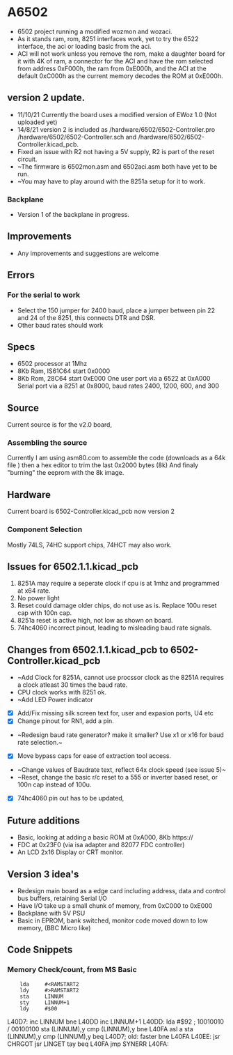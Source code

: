 # A6502
- 6502 project running a modified wozmon and wozaci.
- As it stands ram, rom, 8251 interfaces work, yet to try the 6522 interface, the aci or loading basic from the aci.
- ACI will not work unless you remove the rom, make a daughter board for it with 4K of ram, a connector for the ACI 
  and have the rom selected from address 0xF000h, the ram from 0xE000h, and the ACI at the default 0xC000h as the current
  memory decodes the ROM at 0xE000h.
  
 ## version 2 update.
- 11/10/21 Currently the board uses a modified version of EWoz 1.0 (Not uploaded yet)
- 14/8/21 version 2 is included as /hardware/6502/6502-Controller.pro /hardware/6502/6502-Controller.sch and /hardware/6502/6502-Controller.kicad_pcb.
- Fixed an issue with R2 not having a 5V supply, R2 is part of the reset circuit.
- ~The firmware is 6502mon.asm and 6502aci.asm both have yet to be run.
- ~You may have to play around with the 8251a setup for it to work.
### Backplane 
 - Version 1 of the backplane in progress.

 
 ## Improvements
 - Any improvements and suggestions are welcome

 ## Errors
  ### For the serial to work
   - Select the 150 jumper for 2400 baud, place a jumper between pin 22 and 24 of the 8251, this connects DTR and DSR.
   - Other baud rates should work

 ## Specs
- 6502 processor at 1Mhz
- 8Kb Ram, IS61C64 start 0x0000
- 8Kb Rom, 28C64 start 0xE000
 One user port via a 6522 at 0xA000
 Serial port via a 8251 at 0x8000, baud rates 2400, 1200, 600, and 300
 
 ## Source
 Current source is for the v2.0 board, 
 
 ### Assembling the source
 Currently I am using asm80.com to assemble the code (downloads as a 64k file ) then a hex editor to trim the last 0x2000 bytes (8k)
 And finaly "burning" the eeprom with the 8k image.
 

 ## Hardware
 Current board is 6502-Controller.kicad_pcb now version 2

 ### Component Selection
 Mostly 74LS, 74HC support chips, 74HCT may also work.

 ## Issues for 6502.1.1.kicad_pcb
 1.  8251A may require a seperate clock if cpu is at 1mhz and programmed at x64 rate.
 2.  No power light 
 3.  Reset could damage older chips, do not use as is. Replace 100u reset cap with 100n cap.
 4.  8251a reset is active high, not low as shown on board.
 5.  74hc4060 incorrect pinout, leading to misleading baud rate signals.

 ## Changes from 6502.1.1.kicad_pcb to 6502-Controller.kicad_pcb
 - ~Add Clock for 8251A, cannot use procssor clock as the 8251A requires a clock atleast 30 times the baud rate. 
 -  CPU clock works with 8251 ok.
 - ~Add LED Power indicator 
 - [x]  Add/Fix missing silk screen text for, user and expasion ports, U4 etc 
 - [x]  Change pinout for RN1, add a pin. 
 -  ~Redesign baud rate generator? make it smaller? Use x1 or x16 for baud rate selection.~
 - [x]  Move bypass caps for ease of extraction tool access. 
 - ~Change values of Baudrate text, reflect 64x clock speed (see issue 5)~
 - ~Reset, change the basic r/c reset to a 555 or inverter based reset, or 100n cap instead of 100u. 
 - [x]  74hc4060 pin out has to be updated, 

## Future additions

 - Basic, looking at adding a basic ROM at 0xA000, 8Kb https://
 - FDC at 0x23F0 (via isa adapter and 82077 FDC controller)
 - An LCD 2x16 Display or CRT monitor.
 
 ## Version 3 idea's
  - Redesign main board as a edge card including address, data and control bus buffers, retaining Serial I/O
  - Have I/O take up a small chunk of memory, from 0xC000 to 0xE000
  - Backplane with 5V PSU
  - Basic in EPROM, bank switched, monitor code moved down to low memory, (BBC Micro like)

## Code Snippets
### Memory Check/count, from MS Basic

        lda     #<RAMSTART2
        ldy     #>RAMSTART2
        sta     LINNUM
        sty     LINNUM+1
        ldy     #$00
L40D7:
        inc     LINNUM
        bne     L40DD
        inc     LINNUM+1
L40DD:
        lda     #$92 ; 10010010 / 00100100
        sta     (LINNUM),y
        cmp     (LINNUM),y
        bne     L40FA
        asl     a
        sta     (LINNUM),y
        cmp     (LINNUM),y
        beq     L40D7; old: faster
        bne     L40FA
L40EE:
        jsr     CHRGOT
        jsr     LINGET
        tay
        beq     L40FA
        jmp     SYNERR
L40FA:
